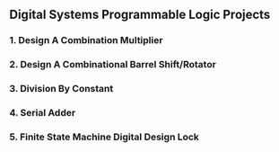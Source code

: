 ## Digital Systems Programmable Logic Projects

### 1. Design A Combination Multiplier

### 2. Design A Combinational Barrel Shift/Rotator

### 3. Division By Constant

### 4. Serial Adder

### 5. Finite State Machine Digital Design Lock
